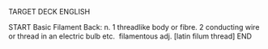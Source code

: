 TARGET DECK
ENGLISH

START
Basic
Filament
Back: n. 1 threadlike body or fibre. 2 conducting wire or thread in an electric bulb etc.  filamentous adj. [latin filum thread]
END
